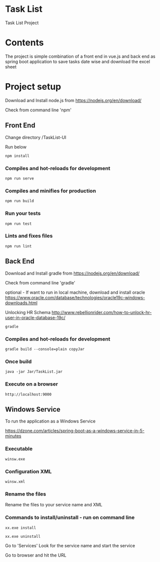 # Task List 

Task List Project

# Contents

The project is simple combination of a front end in vue.js and back end as spring boot application to save tasks date wise and download the excel sheet


# Project setup

Download and Install node.js from https://nodejs.org/en/download/

Check from command line 'npm' 

## Front End 
Change directory /TaskList-UI

Run below
```
npm install
```

### Compiles and hot-reloads for development
```
npm run serve
```

### Compiles and minifies for production
```
npm run build
```

### Run your tests
```
npm run test
```

### Lints and fixes files
```
npm run lint
```

## Back End

Download and Install gradle from https://nodejs.org/en/download/

Check from command line 'gradle' 

optional - If want to run in local machine, download and install oracle 
https://www.oracle.com/database/technologies/oracle19c-windows-downloads.html

Unlocking HR Schema
http://www.rebellionrider.com/how-to-unlock-hr-user-in-oracle-database-19c/


```
gradle
```

### Compiles and hot-reloads for development
```
gradle build --console=plain copyJar
```

###  Once build
```
java -jar Jar/TaskList.jar
```

###  Execute on a browser
```
http://localhost:9000
```

## Windows Service

To run the application as a Windows Service

https://dzone.com/articles/spring-boot-as-a-windows-service-in-5-minutes

### Executable
```
winsw.exe
```

###  Configuration XML
```
winsw.xml
```

###  Rename the files 

Rename the files to your service name and XML 

### Commands to install/uninstall - run on command line 

```
xx.exe install
```

```
xx.exe uninstall
```

Go to 'Services' Look for the service name and start the service

Go to browser and hit the URL